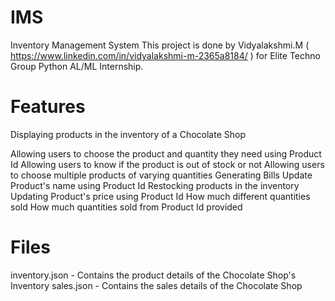 # IMS
Inventory Management System
This project is done by Vidyalakshmi.M ( https://www.linkedin.com/in/vidyalakshmi-m-2365a8184/ ) for Elite Techno Group Python AL/ML Internship.

# Features
Displaying products in the inventory of a Chocolate Shop

Allowing users to choose the product and quantity they need using Product Id
Allowing users to know if the product is out of stock or not
Allowing users to choose multiple products of varying quantities
Generating Bills
Update Product's name using Product Id
Restocking products in the inventory
Updating Product's price using Product Id
How much different quantities sold
How much quantities sold from Product Id  provided

# Files 
inventory.json - Contains the product details of the Chocolate Shop's Inventory
sales.json     - Contains the sales details of the Chocolate Shop
